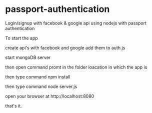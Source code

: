 # passport-authentication
Login/signup with facebook & google api 
using nodejs with passport authentication

To start the app 

create api's with facebook and google
add them to auth.js

start mongoDB server

then open command promt in the folder loacation in which the app is

then type command npm install

then type command node server.js

open your browser at http://localhost:8080

that's it.
